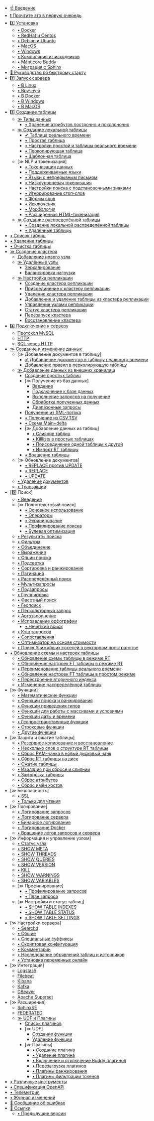 * [☝ Введение](Introduction.md)
* [❗ Прочтите это в первую очередь](Read_this_first.md)
* [1️⃣ Установка](Installation/Installation.md)
    * [• Docker](Installation/Docker.md)
    * [• RedHat и Centos](Installation/RHEL_and_Centos.md)
    * [• Debian и Ubuntu](Installation/Debian_and_Ubuntu.md)
    * [• MacOS](Installation/MacOS.md)
    * [• Windows](Installation/Windows.md)
    * [• Компиляция из исходников](Installation/Compiling_from_sources.md)
    * [• Manticore Buddy](Installation/Manticore_Buddy.md)
    * [• Миграция с Sphinx](Installation/Migration_from_Sphinx.md)
* [🔰 Руководство по быстрому старту](Quick_start_guide.md)
* [2️⃣ Запуск сервера](Starting_the_server.md)
    * [• В Linux](Starting_the_server/Linux.md)
    * [• Вручную](Starting_the_server/Manually.md)
    * [• В Docker](Starting_the_server/Docker.md)
    * [• В Windows](Starting_the_server/Windows.md)
    * [• В MacOS](Starting_the_server/MacOS.md)
* [3️⃣ Создание таблицы](Creating_a_table.md)
    * [≫ Типы данных](Creating_a_table/Data_types.md)
        * [• Хранение атрибутов построчно и поколоночно](Creating_a_table/Data_types.md#Row-wise-and-columnar-attribute-storages)
    * [≫ Создание локальной таблицы](Creating_a_table/Local_tables.md)
        * [✔ Таблица реального времени](Creating_a_table/Local_tables/Real-time_table.md)
        * [• Простая таблица](Creating_a_table/Local_tables/Plain_table.md)
        * [• Настройки простой и таблицы реального времени](Creating_a_table/Local_tables/Plain_and_real-time_table_settings.md)
        * [• Перколирующая таблица](Creating_a_table/Local_tables/Percolate_table.md)
        * [• Шаблонная таблица](Creating_a_table/Local_tables/Template_table.md)
    * [≫ NLP и токенизация]
        * [• Токенизация данных](Creating_a_table/NLP_and_tokenization/Data_tokenization.md)
        * [• Поддерживаемые языки](Creating_a_table/NLP_and_tokenization/Supported_languages.md)
        * [• Языки с непрерывным письмом](Creating_a_table/NLP_and_tokenization/Languages_with_continuous_scripts.md)
        * [• Низкоуровневая токенизация](Creating_a_table/NLP_and_tokenization/Low-level_tokenization.md)
        * [• Настройки поиска с подстановочными знаками](Creating_a_table/NLP_and_tokenization/Wildcard_searching_settings.md)
        * [• Игнорирование стоп-слов](Creating_a_table/NLP_and_tokenization/Ignoring_stop-words.md)
        * [• Формы слов](Creating_a_table/NLP_and_tokenization/Wordforms.md)
        * [• Исключения](Creating_a_table/NLP_and_tokenization/Exceptions.md)
        * [• Морфология](Creating_a_table/NLP_and_tokenization/Morphology.md)
        * [• Расширенная HTML-токенизация](Creating_a_table/NLP_and_tokenization/Advanced_HTML_tokenization.md)
    * [≫ Создание распределённой таблицы](Creating_a_table/Creating_a_distributed_table/Creating_a_distributed_table.md)
        * [• Создание локальной распределённой таблицы](Creating_a_table/Creating_a_distributed_table/Creating_a_local_distributed_table.md)
        * [• Удалённые таблицы](Creating_a_table/Creating_a_distributed_table/Remote_tables.md)
* [• Список таблиц](Listing_tables.md)
* [• Удаление таблицы](Deleting_a_table.md)
* [• Очистка таблицы](Emptying_a_table.md)
* [≫ Создание кластера](Creating_a_cluster/Creating_a_cluster.md)
    * [Добавление нового узла](Creating_a_cluster/Adding_a_new_node.md)
    * [≫ Удалённые узлы](Creating_a_cluster/Remote_nodes.md)
        * [Зеркалирование](Creating_a_cluster/Remote_nodes/Mirroring.md)
        * [Балансировка нагрузки](Creating_a_cluster/Remote_nodes/Load_balancing.md)
    * [≫ Настройка репликации](Creating_a_cluster/Setting_up_replication/Setting_up_replication.md)
        * [Создание кластера репликации](Creating_a_cluster/Setting_up_replication/Creating_a_replication_cluster.md)
        * [Присоединение к кластеру репликации](Creating_a_cluster/Setting_up_replication/Joining_a_replication_cluster.md)
        * [Удаление кластера репликации](Creating_a_cluster/Setting_up_replication/Deleting_a_replication_cluster.md)
        * [Добавление и удаление таблицы из кластера репликации](Creating_a_cluster/Setting_up_replication/Adding_and_removing_a_table_from_a_replication_cluster.md)
        * [Управление узлами репликации](Creating_a_cluster/Setting_up_replication/Managing_replication_nodes.md)
        * [Статус кластера репликации](Creating_a_cluster/Setting_up_replication/Replication_cluster_status.md)
        * [Перезапуск кластера](Creating_a_cluster/Setting_up_replication/Restarting_a_cluster.md)
        * [Восстановление кластера](Creating_a_cluster/Setting_up_replication/Cluster_recovery.md)
* [4️⃣ Подключение к серверу](Connecting_to_the_server.md)
    * [Протокол MySQL](Connecting_to_the_server/MySQL_protocol.md)
    * [HTTP](Connecting_to_the_server/HTTP.md)
    * [SQL через HTTP](Connecting_to_the_server/HTTP.md#SQL-over-HTTP)
* [≫ Создание и изменение данных](Data_creation_and_modification/Data_creation_and_modification.md)
    * [≫ Добавление документов в таблицу]
        * [✔ Добавление документов в таблицу реального времени](Data_creation_and_modification/Adding_documents_to_a_table/Adding_documents_to_a_real-time_table.md)
        * [Добавление правил в перколирующую таблицу](Data_creation_and_modification/Adding_documents_to_a_table/Adding_rules_to_a_percolate_table.md)
    * [≫ Добавление данных из внешних хранилищ](Data_creation_and_modification/Adding_data_from_external_storages.md)
        * [Создание простых таблиц](Data_creation_and_modification/Adding_data_from_external_storages/Plain_tables_creation.md)
        * [≫ Получение из баз данных]
            * [Введение](Data_creation_and_modification/Adding_data_from_external_storages/Fetching_from_databases/Introduction.md)
            * [Подключение к базе данных](Data_creation_and_modification/Adding_data_from_external_storages/Fetching_from_databases/Database_connection.md)
            * [Выполнение запросов на получение](Data_creation_and_modification/Adding_data_from_external_storages/Fetching_from_databases/Execution_of_fetch_queries.md)
            * [Обработка полученных данных](Data_creation_and_modification/Adding_data_from_external_storages/Fetching_from_databases/Processing_fetched_data.md)
            * [Диапазонные запросы](Data_creation_and_modification/Adding_data_from_external_storages/Fetching_from_databases/Ranged_queries.md)
        * [Получение из XML-потока](Data_creation_and_modification/Adding_data_from_external_storages/Fetching_from_XML_streams.md)
        * [• Получение из CSV,TSV](Data_creation_and_modification/Adding_data_from_external_storages/Fetching_from_CSV,TSV.md)
        * [• Схема Main+delta](Data_creation_and_modification/Adding_data_from_external_storages/Main_delta.md)
        * [≫ Добавление данных из таблиц]
            * [• Слияние таблиц](Data_creation_and_modification/Adding_data_from_external_storages/Adding_data_to_tables/Merging_tables.md)
            * [• Killlists в простых таблицах](Data_creation_and_modification/Adding_data_from_external_storages/Adding_data_to_tables/Killlist_in_plain_tables.md)
            * [• Присоединение одной таблицы к другой](Data_creation_and_modification/Adding_data_from_external_storages/Adding_data_to_tables/Attaching_one_table_to_another.md)
            * [• Импорт RT таблицы](Data_creation_and_modification/Adding_data_from_external_storages/Adding_data_to_tables/Importing_table.md)
        * [• Вращение таблицы](Data_creation_and_modification/Adding_data_from_external_storages/Rotating_a_table.md)
    * [≫ Обновление документов]
        * [• REPLACE против UPDATE](Data_creation_and_modification/Updating_documents/REPLACE_vs_UPDATE.md)
        * [• REPLACE](Data_creation_and_modification/Updating_documents/REPLACE.md)
        * [• UPDATE](Data_creation_and_modification/Updating_documents/UPDATE.md)
    * [• Удаление документов](Data_creation_and_modification/Deleting_documents.md)
    * [• Транзакции](Data_creation_and_modification/Transactions.md)
* [5️⃣ Поиск]
    * [• Введение](Searching/Intro.md)
    * [≫ Полнотекстовый поиск]
        * [• Основное использование](Searching/Full_text_matching/Basic_usage.md)
        * [• Операторы](Searching/Full_text_matching/Operators.md)
        * [• Экранирование](Searching/Full_text_matching/Escaping.md)
        * [• Профилирование поиска](Searching/Full_text_matching/Profiling.md)
        * [• Булевая оптимизация](Searching/Full_text_matching/Boolean_optimization.md)
    * [• Результаты поиска](Searching/Search_results.md)
    * [• Фильтры](Searching/Filters.md)
    * [• Объединение](Searching/Joining.md)
    * [• Выражения](Searching/Expressions.md)
    * [• Опции поиска](Searching/Options.md)
    * [• Подсветка](Searching/Highlighting.md)
    * [• Сортировка и ранжирование](Searching/Sorting_and_ranking.md)
    * [• Пагинация](Searching/Pagination.md)
    * [• Распределённый поиск](Searching/Distributed_searching.md)
    * [• Мультизапросы](Searching/Multi-queries.md)
    * [• Подзапросы](Searching/Sub-selects.md)
    * [• Группировка](Searching/Grouping.md)
    * [• Фасетный поиск](Searching/Faceted_search.md)
    * [• Геопоиск](Searching/Geo_search.md)
    * [• Перколяторный запрос](Searching/Percolate_query.md)
    * [• Автозаполнение](Searching/Autocomplete.md)
    * [• Исправление орфографии](Searching/Spell_correction.md)
        * [• Нечёткий поиск](Searching/Spell_correction.md#Fuzzy-Search)
    * [• Кэш запросов](Searching/Query_cache.md)
    * [• Сопоставления](Searching/Collations.md)
    * [• Оптимизатор на основе стоимости](Searching/Cost_based_optimizer.md)
    * [• Поиск ближайших соседей в векторном пространстве](Searching/KNN.md)
* [• Обновление схемы и настроек таблицы](Updating_table_schema_and_settings.md)
    * [• Обновление схемы таблицы в режиме RT](Updating_table_schema_and_settings.md#Updating-table-schema-in-RT-mode)
    * [• Обновление настроек FT таблицы в режиме RT](Updating_table_schema_and_settings.md#Updating-table-FT-settings-in-RT-mode)
    * [• Переименование таблицы реального времени](Updating_table_schema_and_settings.md#Renaming-a-real-time-table)
    * [• Обновление настроек FT таблицы в простом режиме](Updating_table_schema_and_settings.md#Updating-table-FT-settings-in-plain-mode)
    * [• Перестроение вторичного индекса](Updating_table_schema_and_settings.md#Rebuilding-a-secondary-index)
    * [• Изменение распределённой таблицы](Updating_table_schema_and_settings.md#Changing-a-distributed-table)
* [≫ Функции]
    * [• Математические функции](Functions/Mathematical_functions.md)
    * [• Функции поиска и ранжирования](Functions/Searching_and_ranking_functions.md)
    * [• Функции приведения типов](Functions/Type_casting_functions.md)
    * [• Функции для работы с массивами и условиями](Functions/Arrays_and_conditions_functions.md)
    * [• Функции даты и времени](Functions/Date_and_time_functions.md)
    * [• Геопространственные функции](Functions/Geo_spatial_functions.md)
    * [• Строковые функции](Functions/String_functions.md)
    * [• Другие функции](Functions/Other_functions.md)
* [≫ Защита и сжатие таблицы]
    * [• Резервное копирование и восстановление](Securing_and_compacting_a_table/Backup_and_restore.md)
    * [• Несколько слов о структуре RT таблицы](Securing_and_compacting_a_table/RT_table_structure.md)
    * [• Сброс RAM-чанка в новый дисковый чанк](Securing_and_compacting_a_table/Flushing_RAM_chunk_to_a_new_disk_chunk.md)
    * [• Сброс RT таблицы на диск](Securing_and_compacting_a_table/Flushing_RAM_chunk_to_disk.md)
    * [• Сжатие таблицы](Securing_and_compacting_a_table/Compacting_a_table.md)
    * [• Изоляция при сбросе и слиянии](Securing_and_compacting_a_table/Isolation_during_flushing_and_merging.md)
    * [• Заморозка таблицы](Securing_and_compacting_a_table/Freezing_a_table.md)
    * [• Сброс атрибутов](Securing_and_compacting_a_table/Flushing_attributes.md)
    * [• Сброс имён хостов](Securing_and_compacting_a_table/Flushing_hostnames.md)
* [≫ Безопасность]
    * [• SSL](Security/SSL.md)
    * [• Только для чтения](Security/Read_only.md)
* [≫ Логирование]
    * [• Логирование запросов](Logging/Query_logging.md)
    * [• Логирование сервера](Logging/Server_logging.md)
    * [• Бинарное логирование](Logging/Binary_logging.md)
    * [• Логирование Docker](Logging/Docker_logging.md)
    * [• Вращение логов запросов и сервера](Logging/Rotating_query_and_server_logs.md)
* [≫ Информация и управление узлом]
    * [• Статус узла](Node_info_and_management/Node_status.md)
    * [• SHOW META](Node_info_and_management/SHOW_META.md)
    * [• SHOW THREADS](Node_info_and_management/SHOW_THREADS.md)
    * [• SHOW QUERIES](Node_info_and_management/SHOW_QUERIES.md)
    * [• SHOW VERSION](Node_info_and_management/SHOW_VERSION.md)
    * [• KILL](Node_info_and_management/KILL.md)
    * [• SHOW WARNINGS](Node_info_and_management/SHOW_WARNINGS.md)
    * [• SHOW VARIABLES](Node_info_and_management/SHOW_VARIABLES.md)
    * [≫ Профилирование]
        * [• Профилирование запросов](Node_info_and_management/Profiling/Query_profile.md)
        * [• План запроса](Node_info_and_management/Profiling/Query_plan.md)
    * [≫ Настройки и статус таблиц]
        * [• SHOW TABLE INDEXES](Node_info_and_management/Table_settings_and_status/SHOW_TABLE_INDEXES.md)
        * [• SHOW TABLE STATUS](Node_info_and_management/Table_settings_and_status/SHOW_TABLE_STATUS.md)
        * [• SHOW TABLE SETTINGS](Node_info_and_management/Table_settings_and_status/SHOW_TABLE_SETTINGS.md)
* [≫ Настройки сервера]
    * [• Searchd](Server_settings/Searchd.md)
    * [• Общие](Server_settings/Common.md)
    * [• Специальные суффиксы](Server_settings/Special_suffixes.md)
    * [• Скриптовая конфигурация](Server_settings/Scripted_configuration.md)
    * [• Комментарии](Server_settings/Comments.md)
    * [• Наследование объявлений таблиц и источников](Server_settings/Inheritance_of_index_and_source_declarations.md)
    * [• Установка переменных онлайн](Server_settings/Setting_variables_online.md)
* [≫ Интеграция]
    * [Logstash](Integration/Logstash.md)
    * [Filebeat](Integration/Filebeat.md)
    * [Kibana](Integration/Kibana.md)
    * [Kafka](Integration/Kafka.md)
    * [DBeaver](Integration/DBeaver.md)
    * [Apache Superset](Integration/Apache_Superset.md)
* [≫ Расширения]
    * [SphinxSE](Extensions/SphinxSE.md)
    * [FEDERATED](Extensions/FEDERATED.md)
    * [≫ UDF и Плагины](Extensions/UDFs_and_Plugins/UDFs_and_Plugins.md)
        * [Список плагинов](Extensions/UDFs_and_Plugins/Listing_plugins.md)
        * [≫ UDF]
            * [Создание функции](Extensions/UDFs_and_Plugins/UDF/Creating_a_function.md)
            * [Удаление функции](Extensions/UDFs_and_Plugins/UDF/Deleting_a_function.md)
        * [≫ Плагины]
            * [• Создание плагина](Extensions/UDFs_and_Plugins/Plugins/Creating_a_plugin.md)
            * [• Удаление плагина](Extensions/UDFs_and_Plugins/Plugins/Deleting_a_plugin.md)
            * [• Включение и отключение Buddy плагинов](Extensions/UDFs_and_Plugins/Plugins/Enabling_and_disabling_buddy_plugins.md)
            * [• Перезагрузка плагинов](Extensions/UDFs_and_Plugins/Plugins/Reloading_plugins.md)
            * [• Плагины ранжирования](Extensions/UDFs_and_Plugins/Plugins/Ranker_plugins.md)
            * [• Плагины фильтрации токенов](Extensions/UDFs_and_Plugins/Plugins/Token_filter_plugins.md)
* [• Различные инструменты](Miscellaneous_tools.md)
* [• Спецификация OpenAPI](Openapi.md)
* [• Телеметрия](Telemetry.md)
* [• Журнал изменений](Changelog.md)
* [🐞 Сообщение об ошибках](Reporting_bugs.md)
* [📖 Ссылки](References.md)
    * [• Предыдущие версии](References.md#Documentation-for-old-Manticore-versions)
<!-- proofread -->


